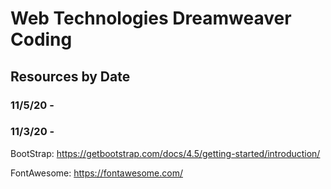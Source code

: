 # Web Technologies Dreamweaver Coding

## Resources by Date

### 11/5/20 -

### 11/3/20 -

BootStrap: https://getbootstrap.com/docs/4.5/getting-started/introduction/

FontAwesome: https://fontawesome.com/
